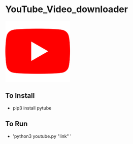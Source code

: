 # YouTube_Video_downloader
![alt text](image.png)

## To Install
* pip3 install pytube


## To Run 
* 'python3 youtube.py "link" '

